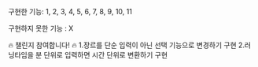 구현한 기능: 1, 2, 3, 4, 5, 6, 7, 8, 9, 10, 11

구현하지 못한 기능 : X

🔥 챌린지 참여합니다! 🔥
1.장르를 단순 입력이 아닌 선택 기능으로 변경하기 구현
2.러닝타임을 분 단위로 입력하면 시간 단위로 변환하기 구현